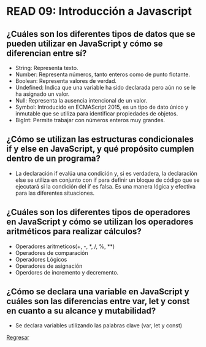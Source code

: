 # READ 09: Introducción a Javascript

## ¿Cuáles son los diferentes tipos de datos que se pueden utilizar en JavaScript y cómo se diferencian entre sí?

- String: Representa texto.
- Number: Representa números, tanto enteros como de punto flotante.
- Boolean: Representa valores de verdad.
- Undefined: Indica que una variable ha sido declarada pero aún no se le ha asignado un valor.
- Null: Representa la ausencia intencional de un valor. 
- Symbol: Introducido en ECMAScript 2015, es un tipo de dato único y inmutable que se utiliza para identificar propiedades de objetos.
- BigInt: Permite trabajar con números enteros muy grandes.

## ¿Cómo se utilizan las estructuras condicionales if y else en JavaScript, y qué propósito cumplen dentro de un programa?

- La declaración if evalúa una condición y, si es verdadera, la declaración else se utiliza en conjunto con if para definir un bloque de código que se ejecutará si la condición del if es falsa. Es una manera lógica y efectiva para las diferentes situaciones.

## ¿Cuáles son los diferentes tipos de operadores en JavaScript y cómo se utilizan los operadores aritméticos para realizar cálculos?

- Operadores aritmeticos(+, -, *, /, %, **)
- Operadores de comparación
- Operadores Lógicos
- Operadores de asignación
- Operdores de incremento y decremento.


## ¿Cómo se declara una variable en JavaScript y cuáles son las diferencias entre var, let y const en cuanto a su alcance y mutabilidad?

- Se declara variables utilizando las palabras clave (var, let y const)

[Regresar](../README.md)
